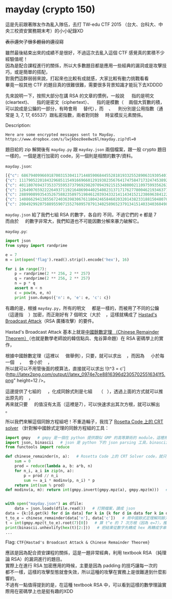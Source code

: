 # mayday (crypto 150)

這是先前跟著隊友作為亂入隊伍，去打 TW-edu CTF 2015 （台大、台科大、中央三校資安實務期末考）的小小紀錄XD

~~表示還欠了很多題目的還沒寫~~

雖然最後結束出來的成績不是很好，不過這次去亂入這個 CTF 感覺真的累積不少經驗值呢！<br>
因為是配合課程進行的關係，所以大多數題目都是應用一些經典的漏洞或是攻擊技巧，或是簡單的搭配，<br>
對我們這群弱弱來說，打起來也比較有成就感，大家比較有動力挑戰看看<br>
畢竟一般其他 CTF 的題目真的很難很難，需要很多背景知識才能玩下去XDDDD<br>

先來說明一下，按照大部分在講 RSA 的文章的慣例，一般說 <img src="http://latex2png.com/output//latex_9137fac0125df890a70326ee7d009c1b.png" height=15/> 指的是明文 (cleartext)、<img src="http://latex2png.com/output//latex_73de1ac8af38ebfcf7fc627715aeda46.png" height=12 /> 指的是密文（ciphertext）、<img src="http://latex2png.com/output//latex_735f8af029197c52c5e525e478b29e95.png" height=12 /> 指的是模數（<img src="http://latex2png.com/output//latex_323ca6f1e3bbf948172ce6d3796dc298.png" height=12 /> 兩個大質數的積，可以說成是公鑰的一部分，有時會用 <img src="http://latex2png.com/output//latex_d5b89c297bbfc4f3b7b824eb83764922.png" height=12 /> 替代），而 <img src="http://latex2png.com/output//latex_5adf2318d23fdafcf4b8231ff28815f0.png" height=12 />、<img src="http://latex2png.com/output//latex_4ed1f7a6e493e01e42932e12ca94685c.png" height=12 /> 則分別是公用指數（通常是 3, 7, 17, 65537）跟私密指數，兩者對同餘 <img src="http://i.imgur.com/vkoE8Q7.png" height=12 /> 時呈模反元素關係。

Description:
```
Here are some encrypted messages sent to Mayday.
https://www.dropbox.com/s/lwjkboz8ee8wz6l/mayday.zip?dl=0
```

題目給的 zip 解開後有 `mayday.py` 跟 `mayday.json` 兩個檔案，跟一般 crypto 題目一樣的，一個是進行加密的 code，另一個則是相關的數字/資料。

`mayday.json`:
```javascript
[{"c": 6867940996691870031530411714485906844552818193325528906319305401428815108346680759433216763381096732182463314446219239703961679396462026276373332783945618, "e": 7, "n": 24810910852704603048663349011054669655631146433543459534796438815331335687309113943583212235150241971378068933151593149818684880078674098193758773603399061},
{"c": 1117905220184329685115491669660129193823567641747584717324745389247133369892051586020708442213591696394252275224109800066498394464330197218398972106358012, "e": 7, "n": 47127839105299361033791208737798899776781255381503030381686909082155757361019104103280620540716894699133142173100175132195577832323495741588275138089635573},
{"c": 40118076943735337559537379692982070943921515348000211097599356263330760075906748374129727526740438883695094503103029124366037118931371140019302082751801200, "e": 7, "n": 43134291711046821358455351358884087777021003839470296505990450581706219379356272391794220129036895199873385802547302584174011929423801149992868607229780347},
{"c": 12649076592222649371192164869044025408231371717627780046219346377852024544337050152652676577122342534868958091714335614555475487488062150879916823763757293, "e": 7, "n": 19300838921149221007298944887478599082800229045219271606272038103970656559943914197281654158587468730541828306489197866130025079021184391333521894567512679},
{"c": 28899089935435267588235897519846120393433214114341521238696384122507316899457327055029546972333281452563984838498862225380416594907544057513529315866966881, "e": 7, "n": 30754121488827635692971849599267749375077949182550303145729325375314926401905783830931628738658879320179944880074582359287457299694791345311565979620527051},
{"c": 14086629413855672403639830676118042465846020320143823318815048070368505684208141652603596234960968703217788472960409410744177258293358579948872603962777501, "e": 7, "n": 30430477983470426195631142659668071772256641205525929891985872996115858010744648779370983539942187689192406517498678966428105726004485493523914299389645977},
{"c": 20049299207588955907155276095787913402589652379134151403340360498371893119855957833576443856534037886298731701974026748277461327934437483689818240109850533, "e": 7, "n": 35489275126536805974281635942907480463916089663069129771420548612817920902692423639961709000309976531819984030335085090156962285880892504720123765878938153}]
```

`mayday.json` 給了我們七組 RSA 的數字，各自的  不同，不過它們的 e 都是 7<br>
而由於 <img src="http://latex2png.com/output//latex_735f8af029197c52c5e525e478b29e95.png" height=12 /> 的數字非常大，我們知道也不可能因數分解來暴力破解它。

`mayday.py`:
```python
import json
from sympy import randprime

e = 7
m = int(open('flag').read().strip().encode('hex'), 16)

for i in range(7):
    p = randprime(2 ** 256, 2 ** 257)
    q = randprime(2 ** 256, 2 ** 257)
    n = p * q
    assert m < n
    c = pow(m, e, n)
    print json.dumps({'n': n, 'e': e, 'c': c})
```

有趣的是，根據 `mayday.py`，所有的明文 <img src="http://latex2png.com/output//latex_9137fac0125df890a70326ee7d009c1b.png" height=12 /> 都是一樣的，而被用了不同的公鑰（這邊指 <img src="http://latex2png.com/output//latex_735f8af029197c52c5e525e478b29e95.png" height=12 />）加密，而正剛好有 7 個明文（大於 <img src="http://latex2png.com/output//latex_5adf2318d23fdafcf4b8231ff28815f0.png" height=12 />，這樣就構成了 [Hastad's Broadcast Attack](https://en.wikipedia.org/wiki/Coppersmith%27s_Attack#H.C3.A5stad.27s_Broadcast_Attack)（RSA 廣播攻擊）的要件。

Hastad's Broadcast Attack 基本上就是[中國餘數定理 （Chinese Remainder Theorem）](https://market.cloud.edu.tw/content/senior/math/tn_t2/math05/math_magic/1/1-6.htm)（也就是數學老師說的韓信點兵、鬼谷算命題）在 RSA 密碼學上的實作，<br>

根據中國餘數定理（這裡以 <img src="http://latex2png.com/output//latex_4fe4b757e7be068210be64335367e2a3.png" height=12 /> 做舉例），只要，就可以求出 <img src="http://latex2png.com/output//latex_0b50ff01cf5051f1539b6acbd5c51b63.png" height=12 />，而因為 <img src="http://latex2png.com/output//latex_9137fac0125df890a70326ee7d009c1b.png" height=12 /> 小於每一個 <img src="http://latex2png.com/output//latex_86c4c77d50772b63f7a210c18f2ca0fd.png" height=12 />，<img src="http://latex2png.com/output//latex_fb99a39a38225c4d80e582e5048a2332.png" height=12 /> 會小於 <img src="http://latex2png.com/output//latex_b6a455b85da2e6e66bff2230f434d937.png" height=12 />，<br>
所以就可以不用管後面的模算法，直接就可以求出 ![t^3 = c'](http://latex2png.com/output//latex_0974e7ce8816396d23057025516341f5.png" height=12 />。

這邊提供了七組的 <img src="http://latex2png.com/output//latex_bfd866dd6d681fbf9ab8eec5f7343d5b.png" height=12 /> ，化成同餘式則是七組 <img src="http://latex2png.com/output//latex_07401cdb4f2a419f8697ae10a7f05410.png" height=12 /> （<img src="http://latex2png.com/output//latex_6c8bc8685c4da46e52dc9d44c1507b78.png" height=12 />），透過上面的方式就可以推出原先的 <img src="http://latex2png.com/output//latex_01d7ca40c5423d96dd1a3b3aad783d3b.png" height=12 />，<br>
再來就只要 <img src="http://latex2png.com/output//latex_5adf2318d23fdafcf4b8231ff28815f0.png" height=12 /> 的值沒有太高（這裡是7），可以快速求出其次方根，就可以解出 <img src="http://latex2png.com/output//latex_9137fac0125df890a70326ee7d009c1b.png" height=12 />。

所以我們來解這個同餘方程組吧！不重造輪子，我找了 [Rosetta Code 上的 CRT solver](http://rosettacode.org/wiki/Chinese_remainder_theorem#Python) （針對解中國餘式定理的同餘方程組的工具：

```python
import gmpy   # gmpy 是一個在 python 提供類似 GMP 的高等算術的 module，這裡用它算模反元素跟次方根
import json, binascii   # json 是 python 下的 json parsing 工具，binascii 則是用來做 binary 跟 ascii 之間轉換的工具
from functools import reduce

def chinese_remainder(n, a):   # Rosetta Code 上的 CRT Solver code，就只是把中國餘數定理 code 化而已
    sum = 0
    prod = reduce(lambda a, b: a*b, n)
    for n_i, a_i in zip(n, a):
        p = prod // n_i
        sum += a_i * modinv(p, n_i) * p
    return int(sum % prod)
def modinv(a, m): return int(gmpy.invert(gmpy.mpz(a), gmpy.mpz(m)))   # 用 gmpy 算模反元素，回傳轉成 int 的結果


with open("mayday.json") as dfile:
    data = json.loads(dfile.read())   # 打開檔案，讀成 json
data = {k:[d.get(k) for d in data] for k in {k for d in data for k in d}}   # 從 [{c1, e1, n1}, {c2, e2, n2}] 轉成 {"c": [c1, c2], "e": [e1, e2], "n": [n1, n2]}
t_to_e = chinese_remainder(data['n'], data['c'])   # 用中國餘式定理解同餘方程組，推出原先的 t^e
t = int(gmpy.mpz(t_to_e).root(7)[0])   # 算 t^e 的 7 次方根（因為 e=7），推回原本的 t
print(binascii.unhexlify(hex(t)[2:]))   # 把結果從數字先轉成 hex 再轉成字串
...
```

Flag: `CTF{Hastad's Broadcast Attack & Chinese Remainder Theorem}`

應該是因為配合資安課程的關係，這是一題非常經典，利用 textbook RSA （純理論 RSA）的漏洞進行的題目。<br>
實際上在進行 RSA 加密應用的時候，主要是因為 padding 的技巧讓每一次的 <img src="http://latex2png.com/output//latex_9137fac0125df890a70326ee7d009c1b.png" height=12 /> 都不一樣，這樣的攻擊型態就會失效，所以這種的攻擊在實務上是很難達到什麼影響的。<br>
不過有一點值得提到的是，在這種 textbook RSA 中，可以看到這樣的數學理論實際用在密碼學上也是挺有趣的XDD
